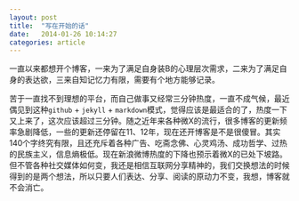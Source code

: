 ```yaml
---
layout: post
title:  "写在开始的话"
date:   2014-01-26 10:14:27
categories: article
---
```


一直以来都想开个博客，一来为了满足自身装B的心理层次需求，二来为了满足自身的表达欲，三来自知记忆力有限，需要有个地方能够记录。

苦于一直找不到理想的平台，而自己做事又经常三分钟热度，一直不成气候，最近偶见到这种`github` + `jekyll` + `markdown`模式，觉得应该是最适合的了，热度一下又上来了，这次应该超过三分钟。随之近年来各种微X的流行，很多博客的更新频率急剧降低，一些的更新还停留在11、12年，现在还开博客是不是很傻冒。其实140个字终究有限，且还充斥着各种广告、吃斋念佛、心灵鸡汤、成功哲学、过热的民族主义，信息熵极低。现在新浪微博热度的下降也预示着微X的已处下坡路。但不管各种社交媒体如何变，我还是相信互联网分享精神的，我们交换想法的时候得到的是两个想法，所以只要人们表达、分享、阅读的原动力不变，我想，博客就不会消亡。
